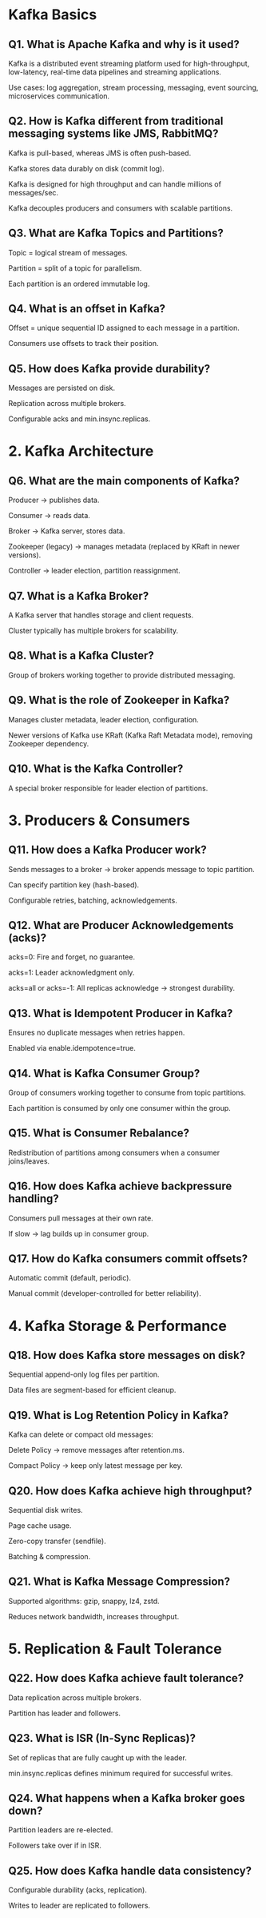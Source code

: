 # Kafka Basics

## Q1. What is Apache Kafka and why is it used?

Kafka is a distributed event streaming platform used for high-throughput, low-latency, real-time data pipelines and streaming applications.

Use cases: log aggregation, stream processing, messaging, event sourcing, microservices communication.

## Q2. How is Kafka different from traditional messaging systems like JMS, RabbitMQ?

Kafka is pull-based, whereas JMS is often push-based.

Kafka stores data durably on disk (commit log).

Kafka is designed for high throughput and can handle millions of messages/sec.

Kafka decouples producers and consumers with scalable partitions.

## Q3. What are Kafka Topics and Partitions?

Topic = logical stream of messages.

Partition = split of a topic for parallelism.

Each partition is an ordered immutable log.

## Q4. What is an offset in Kafka?

Offset = unique sequential ID assigned to each message in a partition.

Consumers use offsets to track their position.

## Q5. How does Kafka provide durability?

Messages are persisted on disk.

Replication across multiple brokers.

Configurable acks and min.insync.replicas.

# 2. Kafka Architecture

## Q6. What are the main components of Kafka?

Producer → publishes data.

Consumer → reads data.

Broker → Kafka server, stores data.

Zookeeper (legacy) → manages metadata (replaced by KRaft in newer versions).

Controller → leader election, partition reassignment.

## Q7. What is a Kafka Broker?

A Kafka server that handles storage and client requests.

Cluster typically has multiple brokers for scalability.

## Q8. What is a Kafka Cluster?

Group of brokers working together to provide distributed messaging.

## Q9. What is the role of Zookeeper in Kafka?

Manages cluster metadata, leader election, configuration.

Newer versions of Kafka use KRaft (Kafka Raft Metadata mode), removing Zookeeper dependency.

## Q10. What is the Kafka Controller?

A special broker responsible for leader election of partitions.

# 3. Producers & Consumers

## Q11. How does a Kafka Producer work?

Sends messages to a broker → broker appends message to topic partition.

Can specify partition key (hash-based).

Configurable retries, batching, acknowledgements.

## Q12. What are Producer Acknowledgements (acks)?

acks=0: Fire and forget, no guarantee.

acks=1: Leader acknowledgment only.

acks=all or acks=-1: All replicas acknowledge → strongest durability.

## Q13. What is Idempotent Producer in Kafka?

Ensures no duplicate messages when retries happen.

Enabled via enable.idempotence=true.

## Q14. What is Kafka Consumer Group?

Group of consumers working together to consume from topic partitions.

Each partition is consumed by only one consumer within the group.

## Q15. What is Consumer Rebalance?

Redistribution of partitions among consumers when a consumer joins/leaves.

## Q16. How does Kafka achieve backpressure handling?

Consumers pull messages at their own rate.

If slow → lag builds up in consumer group.

## Q17. How do Kafka consumers commit offsets?

Automatic commit (default, periodic).

Manual commit (developer-controlled for better reliability).

# 4. Kafka Storage & Performance

## Q18. How does Kafka store messages on disk?

Sequential append-only log files per partition.

Data files are segment-based for efficient cleanup.

## Q19. What is Log Retention Policy in Kafka?

Kafka can delete or compact old messages:

Delete Policy → remove messages after retention.ms.

Compact Policy → keep only latest message per key.

## Q20. How does Kafka achieve high throughput?

Sequential disk writes.

Page cache usage.

Zero-copy transfer (sendfile).

Batching & compression.

## Q21. What is Kafka Message Compression?

Supported algorithms: gzip, snappy, lz4, zstd.

Reduces network bandwidth, increases throughput.

# 5. Replication & Fault Tolerance

## Q22. How does Kafka achieve fault tolerance?

Data replication across multiple brokers.

Partition has leader and followers.

## Q23. What is ISR (In-Sync Replicas)?

Set of replicas that are fully caught up with the leader.

min.insync.replicas defines minimum required for successful writes.

## Q24. What happens when a Kafka broker goes down?

Partition leaders are re-elected.

Followers take over if in ISR.

## Q25. How does Kafka handle data consistency?

Configurable durability (acks, replication).

Writes to leader are replicated to followers.

